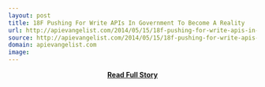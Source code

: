```yaml
---
layout: post
title: 18F Pushing For Write APIs In Government To Become A Reality
url: http://apievangelist.com/2014/05/15/18f-pushing-for-write-apis-in-government-to-become-a-reality/
source: http://apievangelist.com/2014/05/15/18f-pushing-for-write-apis-in-government-to-become-a-reality/
domain: apievangelist.com
image: 
---
```


<p></p>
<center><p><a href="http://apievangelist.com/2014/05/15/18f-pushing-for-write-apis-in-government-to-become-a-reality/" style='padding:25px; font-sze:18px; font-weight: bold;'>Read Full Story</a></p></center>
